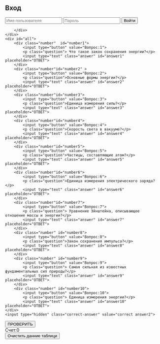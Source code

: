 <!DOCTYPE html>
<html lang="en">
<head>
    <meta charset="UTF-8">
    <meta name="viewport" content="width=device-width, initial-scale=1.0">
    <title>Login Page</title>
     <link rel="stylesheet" href="https://cdn.jsdelivr.net/gh/84739494738993/proba/x.css">
     <!-- <link rel="stylesheet" href="x.css"> -->

    


</head>
<body>
    <div>
        <div id="login-form" class="container1">
            <h2>Вход</h2>
            <input type="text" id="username" placeholder="Имя пользователя">
            <input type="password" id="password" placeholder="Пароль">
            <button id="login-button">Войти</button>
            

        </div>
    </div>
    <div id="all">
        <div class="number"  id="number1">
            <input type="button" value="Вопрос:1">
            <p class="question"> Что такое закон сохранения энергии?</p>
            <input type="text" class="answer" id="answer1" placeholder="ОТВЕТ">
        </div>
        <div class="number"id="number2" >
            <input type="button" value="Вопрос:2">
            <p class="question">Основные формы энергии?</p>
            <input type="text" class="answer" id="answer2" placeholder="ОТВЕТ">
        </div>
        <div class="number"id="number3">
            <input type="button" value="Вопрос:3">
            <p class="question">Единица измерения силы?</p>
            <input type="text" class="answer" id="answer3" placeholder="ОТВЕТ">
        </div>
        <div class="number"id="number4">
            <input type="button" value="Вопрос:4">
            <p class="question">Скорость света в вакууме?</p>
            <input type="text" class="answer" id="answer4" placeholder="ОТВЕТ">
        </div>
        <div class="number"id="number5">
            <input type="button" value="Вопрос:5">
            <p class="question">Частицы, составляющие атом?</p>
            <input type="text" class="answer" id="answer5" placeholder="ОТВЕТ">
        </div>
        <div class="number"id="number6">
            <input type="button" value="Вопрос:6">
            <p class="question">Единица измерения электрического заряда?</p>
            <input type="text" class="answer" id="answer6" placeholder="ОТВЕТ">
        </div>
        <div class="number"id="number7">
            <input type="button" value="Вопрос:7">
            <p class="question"> Уравнение Эйнштейна, описывающее отношение массы и энергии?</p>
            <input type="text" class="answer" id="answer7" placeholder="ОТВЕТ">
        </div>
        <div class="number" id="number8">
            <input type="button" value="Вопрос:8">
            <p class="question">Закон сохранения импульса?</p>
            <input type="text" class="answer" id="answer8" placeholder="ОТВЕТ">
        </div>
        <div class="number" id="number9">
            <input type="button" value="Вопрос:9">
            <p class="question"> Самая сильная из известных фундаментальных сил природы?</p>
            <input type="text" class="answer" id="answer9" placeholder="ОТВЕТ">
        </div>
        <div class="number" id="number10">
            <input type="button" value="Вопрос:10">
            <p class="question"> Единица измерения энергии?</p>
            <input type="text" class="answer" id="answer10" placeholder="ОТВЕТ">
    </div>
    <input type="hidden" class="correct-answer" value="correct answer2">
</div>
<div><input type="button" value="ПРОВЕРИТЬ" id="check"></div>
<div id="result">Счет:0</div>
<button id="clean">Очистить данние таблици</button>
</div>
<script src="https://cdn.jsdelivr.net/gh/84739494738993/proba/x.js"></script>
<!-- <script src="x.js"></script> -->


</body>
</html>


